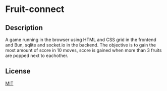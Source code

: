 # Fruit-connect

## Description
A game running in the browser using HTML and CSS grid in the frontend and Bun, sqlite and socket.io in the backend.
The objective is to gain the most amount of score in 10 moves, score is gained when more than 3 fruits are popped next to eachother.

## License
[MIT](https://choosealicense.com/licenses/mit/)
